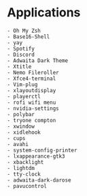 # Applications
    - Oh My Zsh
    - Base16-Shell
    - yay
    - Spotify 
    - Discord
    - Adwaita Dark Theme
    - Xtitle
    - Nemo Fileroller
    - Xfce4-terminal
    - Vim-plug
    - xlayoutdisplay
    - playerctl
    - rofi wifi menu
    - nvidia-settings
    - polybar
    - tryone compton
    - xwindow
    - xidlehook
    - cups
    - avahi
    - system-config-printer
    - lxappearance-gtk3
    - xbacklight
    - lightdm
    - tty-clock
    - adwaita-dark-darose
    - pavucontrol
